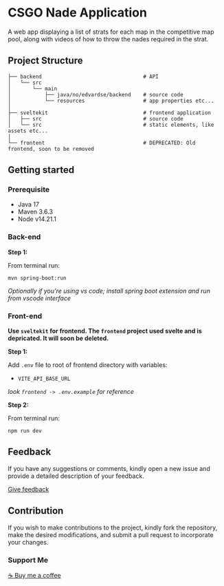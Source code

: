 # CSGO Nade Application

A web app displaying a list of strats for each map in the competitive map pool, along with videos of how to throw the nades required in the strat.

## Project Structure

```
├── backend                                 # API
│   └── src
│       └── main
│           ├── java/no/edvardse/backend    # source code
│           └── resources                   # app properties etc...
│
├── sveltekit                               # frontend application
│   ├── src                                 # source code
│   └── src                                 # static elements, like assets etc...
│
└── frontent                                # DEPRECATED: Old frontend, soon to be removed
```

## Getting started

### Prerequisite

- Java 17
- Maven 3.6.3
- Node v14.21.1

### Back-end

**Step 1:**

From terminal run:

```
mvn spring-boot:run
```

_Optionally if you're using vs code; install spring boot extension and run from vscode interface_

### Front-end

**Use `sveltekit` for frontend. The `frontend` project used svelte and is depricated. It will soon be deleted.**

**Step 1:**

Add `.env` file to root of frontend directory with variables:

- `VITE_API_BASE_URL`

_look `frontend -> .env.example` for reference_

**Step 2:**

From terminal run:

```
npm run dev
```

## Feedback

If you have any suggestions or comments, kindly open a new issue and provide a detailed description of your feedback.

[Give feedback](https://github.com/jKm00/csgo-nade-app/issues)

## Contribution

If you wish to make contributions to the project, kindly fork the repository, make the desired modifications, and submit a pull request to incorporate your changes.

### Support Me

<a href="https://www.buymeacoffee.com/joakimedvam">:coffee: Buy me a coffee</a>
